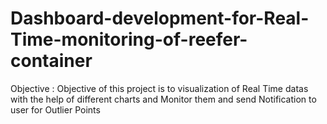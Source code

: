 # Dashboard-development-for-Real-Time-monitoring-of-reefer-container

Objective : Objective of this project is to visualization of Real Time datas with the help of different charts and Monitor them and send Notification to user for Outlier Points 

